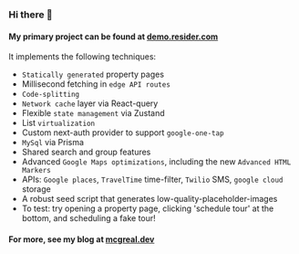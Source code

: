 ### Hi there 👋

#### My primary project can be found at [demo.resider.com](https://demo.resider.com/)

It implements the following techniques:
- `Statically generated` property pages
- Millisecond fetching in `edge API routes`
- `Code-splitting`
- `Network cache` layer via React-query
- Flexible `state management` via Zustand
- List `virtualization`
- Custom next-auth provider to support `google-one-tap`
- `MySql` via Prisma
- Shared search and group features
- Advanced `Google Maps optimizations`, including the new `Advanced HTML Markers`
- APIs: `Google places`, `TravelTime` time-filter, `Twilio` SMS, `google cloud` storage
- A robust seed script that generates low-quality-placeholder-images
- To test: try opening a property page, clicking 'schedule tour' at the bottom, and scheduling a fake tour!

#### For more, see my blog at [mcgreal.dev](https://mcgreal.dev/)
